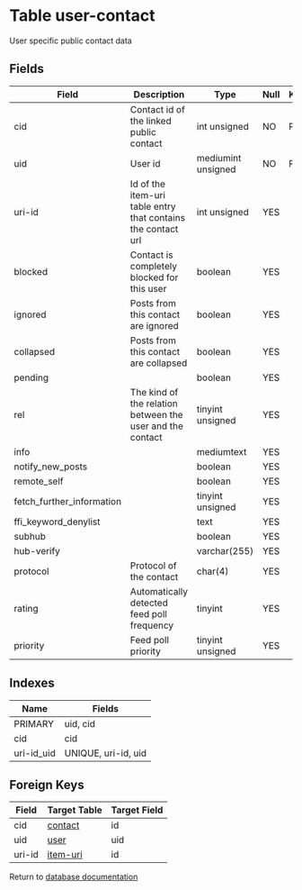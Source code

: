 Table user-contact
===========

User specific public contact data

Fields
------

| Field                     | Description                                                  | Type               | Null | Key | Default | Extra |
| ------------------------- | ------------------------------------------------------------ | ------------------ | ---- | --- | ------- | ----- |
| cid                       | Contact id of the linked public contact                      | int unsigned       | NO   | PRI | 0       |       |
| uid                       | User id                                                      | mediumint unsigned | NO   | PRI | 0       |       |
| uri-id                    | Id of the item-uri table entry that contains the contact url | int unsigned       | YES  |     | NULL    |       |
| blocked                   | Contact is completely blocked for this user                  | boolean            | YES  |     | NULL    |       |
| ignored                   | Posts from this contact are ignored                          | boolean            | YES  |     | NULL    |       |
| collapsed                 | Posts from this contact are collapsed                        | boolean            | YES  |     | NULL    |       |
| pending                   |                                                              | boolean            | YES  |     | NULL    |       |
| rel                       | The kind of the relation between the user and the contact    | tinyint unsigned   | YES  |     | NULL    |       |
| info                      |                                                              | mediumtext         | YES  |     | NULL    |       |
| notify_new_posts          |                                                              | boolean            | YES  |     | NULL    |       |
| remote_self               |                                                              | boolean            | YES  |     | NULL    |       |
| fetch_further_information |                                                              | tinyint unsigned   | YES  |     | NULL    |       |
| ffi_keyword_denylist      |                                                              | text               | YES  |     | NULL    |       |
| subhub                    |                                                              | boolean            | YES  |     | NULL    |       |
| hub-verify                |                                                              | varchar(255)       | YES  |     | NULL    |       |
| protocol                  | Protocol of the contact                                      | char(4)            | YES  |     | NULL    |       |
| rating                    | Automatically detected feed poll frequency                   | tinyint            | YES  |     | NULL    |       |
| priority                  | Feed poll priority                                           | tinyint unsigned   | YES  |     | NULL    |       |

Indexes
------------

| Name       | Fields              |
| ---------- | ------------------- |
| PRIMARY    | uid, cid            |
| cid        | cid                 |
| uri-id_uid | UNIQUE, uri-id, uid |

Foreign Keys
------------

| Field | Target Table | Target Field |
|-------|--------------|--------------|
| cid | [contact](help/database/db_contact) | id |
| uid | [user](help/database/db_user) | uid |
| uri-id | [item-uri](help/database/db_item-uri) | id |

Return to [database documentation](help/database)
